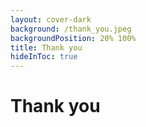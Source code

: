 ```yaml
---
layout: cover-dark
background: /thank_you.jpeg
backgroundPosition: 20% 100%
title: Thank you
hideInToc: true
---
```


<!-- issue in theme. See: https://github.com/xebia/presentation-templates/issues/12 -->
<h1 class="h-auto! mt--170px"> Thank you</h1>

<br/>

<QRCode class="ml-40px"
  :value="`https://presentations.harrybin.de/${$slidev.configs.routeAlias}`"
  :width="250"
  :height="250"
  image="logo.svg"
/>

<!-- 
Thank you for joining this session. 
I hope you are inspired to explore Dev-Containers further.  
-->
